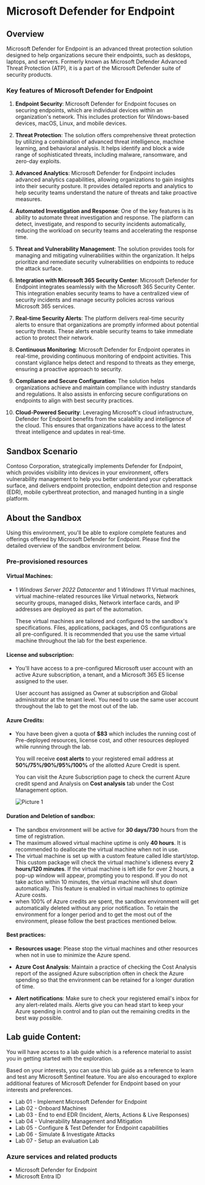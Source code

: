 # Microsoft Defender for Endpoint 

## Overview

Microsoft Defender for Endpoint is an advanced threat protection solution designed to help organizations secure their endpoints, such as desktops, laptops, and servers. Formerly known as Microsoft Defender Advanced Threat Protection (ATP), it is a part of the Microsoft Defender suite of security products. 

### Key features of Microsoft Defender for Endpoint

1. **Endpoint Security**: Microsoft Defender for Endpoint focuses on securing endpoints, which are individual devices within an organization's network. This includes protection for Windows-based devices, macOS, Linux, and mobile devices.

2. **Threat Protection**:
The solution offers comprehensive threat protection by utilizing a combination of advanced threat intelligence, machine learning, and behavioral analysis. It helps identify and block a wide range of sophisticated threats, including malware, ransomware, and zero-day exploits.

3. **Advanced Analytics**: Microsoft Defender for Endpoint includes advanced analytics capabilities, allowing organizations to gain insights into their security posture. It provides detailed reports and analytics to help security teams understand the nature of threats and take proactive measures.

4. **Automated Investigation and Response**:
One of the key features is its ability to automate threat investigation and response. The platform can detect, investigate, and respond to security incidents automatically, reducing the workload on security teams and accelerating the response time.

5. **Threat and Vulnerability Management**:
The solution provides tools for managing and mitigating vulnerabilities within the organization. It helps prioritize and remediate security vulnerabilities on endpoints to reduce the attack surface.

6. **Integration with Microsoft 365 Security Center**:
Microsoft Defender for Endpoint integrates seamlessly with the Microsoft 365 Security Center. This integration enables security teams to have a centralized view of security incidents and manage security policies across various Microsoft 365 services.

7. **Real-time Security Alerts**: The platform delivers real-time security alerts to ensure that organizations are promptly informed about potential security threats. These alerts enable security teams to take immediate action to protect their network.

8. **Continuous Monitoring**: Microsoft Defender for Endpoint operates in real-time, providing continuous monitoring of endpoint activities. This constant vigilance helps detect and respond to threats as they emerge, ensuring a proactive approach to security.

9. **Compliance and Secure Configuration**: The solution helps organizations achieve and maintain compliance with industry standards and regulations. It also assists in enforcing secure configurations on endpoints to align with best security practices.

10. **Cloud-Powered Security**: Leveraging Microsoft's cloud infrastructure, Defender for Endpoint benefits from the scalability and intelligence of the cloud. This ensures that organizations have access to the latest threat intelligence and updates in real-time.


## Sandbox Scenario
Contoso Corporation, strategically implements Defender for Endpoint, which provides visibility into devices in your environment, offers vulnerability management to help you better understand your cyberattack surface, and delivers endpoint protection, endpoint detection and response (EDR), mobile cyberthreat protection, and managed hunting in a single platform.

## About the Sandbox

Using this environment, you'll be able to explore complete features and offerings offered by Microsoft Defender for Endpoint. Please find the detailed overview of the sandbox environment below.

### Pre-provisioned resources

#### **Virtual Machines**: 

- 1 *Windows Server 2022 Datacenter* and 1 *Windows 11* Virtual machines, virtual machine-related resources like Virtual networks, Network security groups, managed disks, Network interface cards, and IP addresses are deployed as part of the automation.

  These virtual machines are tailored and configured to the sandbox's specifications. Files, applications, packages, and OS configurations are all pre-configured. It is recommended that you use the same virtual machine throughout the lab for the best experience.

#### **License and subscription**: 

- You'll have access to a pre-configured Microsoft user account with an active Azure subscription, a tenant, and a Microsoft 365 E5 license assigned to the user. 
   
  User account has assigned as Owner at subscription and Global administrator at the tenant level. You need to use the same user account throughout the lab to get the most out of the lab. 

#### **Azure Credits**: 

- You have been given a quota of **$83** which includes the running cost of Pre-deployed resources, license cost, and other resources deployed while running through the lab.

  You will receive **cost alerts** to your registered email address at **50%/75%/90%/95%/100%** of the allotted Azure Credit is spent.

  You can visit the Azure Subscription page to check the current Azure credit spend and Analysis on **Cost analysis** tab under the Cost Management option.

  ![Picture 1](/Instructions/Media/o1.jpg)

#### **Duration and Deletion of sandbox**:  

- The sandbox environment will be active for **30 days/730** hours from the time of registration. 
- The maximum allowed virtual machine uptime is only **40 hours**. It is recommended to deallocate the virtual machine when not in use.
- The virtual machine is set up with a custom feature called Idle start/stop. This custom package will check the virtual machine's idleness every **2 hours/120 minutes**. If the virtual machine is left idle for over 2 hours, a pop-up window will appear, prompting you to respond. If you do not take action within 10 minutes, the virtual machine will shut down automatically.  This feature is enabled in virtual machines to optimize Azure costs.
- when 100% of Azure credits are spent, the sandbox environment will get automatically deleted without any prior notification. To retain the environment for a longer period and to get the most out of the environment, please follow the best practices mentioned below.

#### **Best practices**: 

- **Resources usage**: Please stop the virtual machines and other resources when not in use to minimize the Azure spend.

- **Azure Cost Analysis**: Maintain a practice of checking the Cost Analysis report of the assigned Azure subscription often in check the Azure spending so that the environment can be retained for a longer duration of time.

- **Alert notifications**: Make sure to check your registered email's inbox for any alert-related mails. Alerts give you can head start to keep your Azure spending in control and to plan out the remaining credits in the best way possible.

## Lab guide Content:

You will have access to a lab guide which is a reference material to assist you in getting started with the exploration. 

Based on your interests, you can use this lab guide as a reference to learn and test any Microsoft Sentinel feature.  You are also encouraged to explore additional features of Microsoft Defender for Endpoint based on your interests and preferences.


- Lab 01 - Implement Microsoft Defender for Endpoint
- Lab 02 - Onboard Machines
- Lab 03 - End to end EDR (Incident, Alerts, Actions & Live Responses)
- Lab 04 - Vulnerability Management and Mitigation
- Lab 05 - Configure & Test Defender for Endpoint capabilities
- Lab 06 - Simulate & Investigate Attacks
- Lab 07 - Setup an evaluation Lab

### Azure services and related products

- Microsoft Defender for Endpoint
- Microsoft Entra ID
